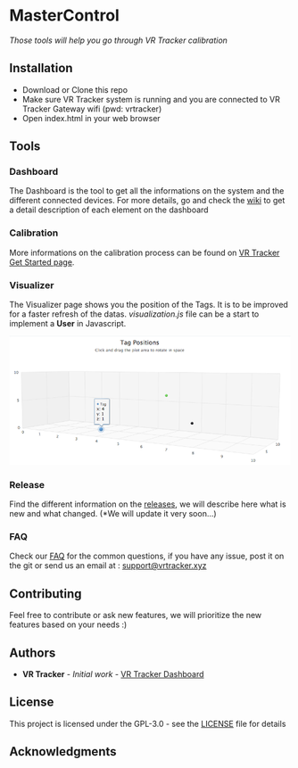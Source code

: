 # MasterControl

*Those tools will help you go through VR Tracker calibration*

## Installation
* Download or Clone this repo
* Make sure VR Tracker system is running and you are connected to VR Tracker Gateway wifi (pwd: vrtracker)
* Open index.html in your web browser

## Tools
### Dashboard
The Dashboard is the tool to get all the informations on the system and the different connected devices. For more details, go and check the [wiki](https://github.com/VR-Tracker/Master-Control/wiki/Dashboard) to get a detail description of each element on the dashboard

### Calibration
More informations on the calibration process can be found on [VR Tracker Get Started page](https://vrtracker.xyz/getstarted/).

### Visualizer
The Visualizer page shows you the position of the Tags. It is to be improved for a faster refresh of the datas.
*visualization.js* file can be a start to implement a **User** in Javascript.

![Visualizer](/img/visualizer.png)

### Release
Find the different information on the [releases](https://github.com/VR-Tracker/Master-Control/releases), we will describe here what is new and what changed. (*We will update it very soon...)

### FAQ
Check our [FAQ](https://vrtracker.xyz/faq/) for the common questions, if you have any issue, post it on the git or send us an email at : support@vrtracker.xyz

## Contributing

Feel free to contribute or ask new features, we will prioritize the new features based on your needs :)

## Authors

* **VR Tracker** - *Initial work* - [VR Tracker Dashboard](https://github.com/VR-Tracker/Master-Contro)

## License

This project is licensed under the GPL-3.0 - see the [LICENSE](https://github.com/VR-Tracker/Master-Control/blob/master/LICENSE) file for details

## Acknowledgments
